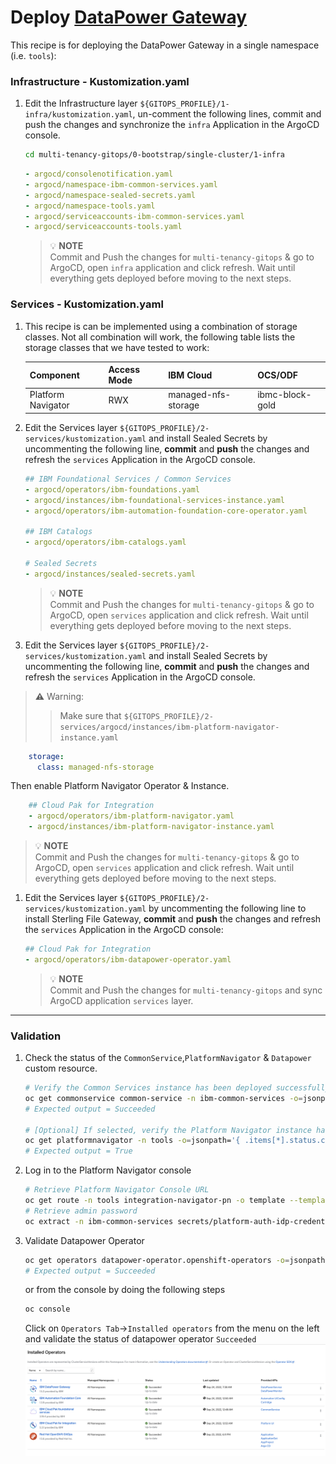 # Deploy [DataPower Gateway](https://www.ibm.com/products/datapower-gateway)

This recipe is for deploying the DataPower Gateway in a single namespace (i.e. `tools`): 

### Infrastructure - Kustomization.yaml
1. Edit the Infrastructure layer `${GITOPS_PROFILE}/1-infra/kustomization.yaml`, un-comment the following lines, commit and push the changes and synchronize the `infra` Application in the ArgoCD console.

    ```bash        
    cd multi-tenancy-gitops/0-bootstrap/single-cluster/1-infra
    ```

    ```yaml
    - argocd/consolenotification.yaml
    - argocd/namespace-ibm-common-services.yaml
    - argocd/namespace-sealed-secrets.yaml
    - argocd/namespace-tools.yaml
    - argocd/serviceaccounts-ibm-common-services.yaml
    - argocd/serviceaccounts-tools.yaml
    ```
    >  💡 **NOTE**  
    > Commit and Push the changes for `multi-tenancy-gitops` & go to ArgoCD, open `infra` application and click refresh.
    > Wait until everything gets deployed before moving to the next steps.

### Services - Kustomization.yaml

1. This recipe is can be implemented using a combination of storage classes. Not all combination will work, the following table lists the storage classes that we have tested to work:

    | Component | Access Mode | IBM Cloud | OCS/ODF |
    | --- | --- | --- | --- |
    | Platform Navigator | RWX | managed-nfs-storage | ibmc-block-gold |

1. Edit the Services layer `${GITOPS_PROFILE}/2-services/kustomization.yaml` and install Sealed Secrets by uncommenting the following line, **commit** and **push** the changes and refresh the `services` Application in the ArgoCD console.
   
    ```yaml
    ## IBM Foundational Services / Common Services
    - argocd/operators/ibm-foundations.yaml
    - argocd/instances/ibm-foundational-services-instance.yaml
    - argocd/operators/ibm-automation-foundation-core-operator.yaml

    ## IBM Catalogs
    - argocd/operators/ibm-catalogs.yaml

    # Sealed Secrets
    - argocd/instances/sealed-secrets.yaml
    ```

    >  💡 **NOTE**  
    > Commit and Push the changes for `multi-tenancy-gitops` & go to ArgoCD, open `services` application and click refresh.
    > Wait until everything gets deployed before moving to the next steps.

1. Edit the Services layer `${GITOPS_PROFILE}/2-services/kustomization.yaml` and install Sealed Secrets by uncommenting the following line, **commit** and **push** the changes and refresh the `services` Application in the ArgoCD console.
 
> **⚠️** Warning:
>> Make sure that `${GITOPS_PROFILE}/2-services/argocd/instances/ibm-platform-navigator-instance.yaml`
   
```yaml
    storage:
      class: managed-nfs-storage
```  
Then enable Platform Navigator Operator & Instance.  
```yaml
    ## Cloud Pak for Integration
    - argocd/operators/ibm-platform-navigator.yaml
    - argocd/instances/ibm-platform-navigator-instance.yaml
``` 

>  💡 **NOTE**  
> Commit and Push the changes for `multi-tenancy-gitops` & go to ArgoCD, open `services` application and click refresh.
> Wait until everything gets deployed before moving to the next steps.

1. Edit the Services layer `${GITOPS_PROFILE}/2-services/kustomization.yaml` by uncommenting the following line to install Sterling File Gateway, **commit** and **push** the changes and refresh the `services` Application in the ArgoCD console:

    ```yaml
    ## Cloud Pak for Integration
    - argocd/operators/ibm-datapower-operator.yaml
    ```

    >  💡 **NOTE**  
    > Commit and Push the changes for `multi-tenancy-gitops` and
    > sync ArgoCD application `services` layer.

---

### Validation
1.  Check the status of the `CommonService`,`PlatformNavigator` & `Datapower` custom resource.
    ```bash
    # Verify the Common Services instance has been deployed successfully
    oc get commonservice common-service -n ibm-common-services -o=jsonpath='{.status.phase}'
    # Expected output = Succeeded

    # [Optional] If selected, verify the Platform Navigator instance has been deployed successfully
    oc get platformnavigator -n tools -o=jsonpath='{ .items[*].status.conditions[].status }'
    # Expected output = True
    ```
1.  Log in to the Platform Navigator console
    ```bash
    # Retrieve Platform Navigator Console URL
    oc get route -n tools integration-navigator-pn -o template --template='https://{{.spec.host}}'
    # Retrieve admin password
    oc extract -n ibm-common-services secrets/platform-auth-idp-credentials --keys=admin_username,admin_password --to=-
    ```

1. Validate Datapower Operator
    ```bash
    oc get operators datapower-operator.openshift-operators -o=jsonpath='{ .status.components.refs[12].conditions[*].type}'
    # Expected output = Succeeded
    ```  
    or from the console by doing the following steps
    ```bash
    oc console
    ``` 
    Click on `Operators Tab`->`Installed operators` from the menu on the left and validate the status of datapower operator `Succeeded`
    ![DataPower Operator](images/datapower-operator.png)

